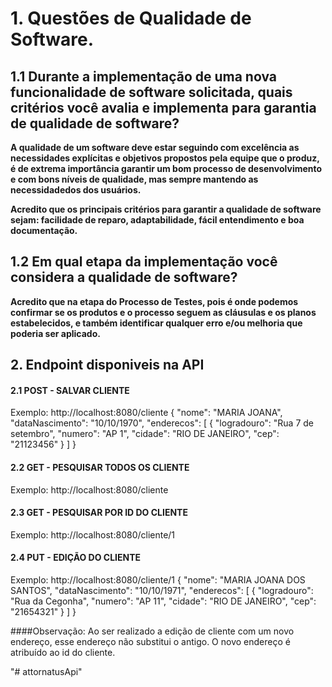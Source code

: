 # 1. Questões de Qualidade de Software.


## 1.1 Durante a implementação de uma nova funcionalidade de software solicitada, quais critérios você avalia e implementa para garantia de qualidade de software?

**A qualidade de um software deve estar seguindo com excelência as necessidades explícitas e objetivos propostos pela equipe que o produz, é de extrema importância garantir um bom processo de desenvolvimento e com bons níveis de qualidade, mas sempre mantendo as necessidadedos dos usuários.**

**Acredito que os principais critérios para garantir a qualidade de software sejam:
facilidade de reparo,
adaptabilidade,
fácil entendimento e
boa documentação.**



## 1.2 Em qual etapa da implementação você considera a qualidade de software?
**Acredito que na etapa do Processo de Testes, pois é onde podemos
confirmar se os produtos e o processo seguem as cláusulas e os planos estabelecidos, e também identificar qualquer erro e/ou melhoria que poderia ser aplicado.**


## 2. Endpoint disponiveis na API

#### 2.1 **POST** - SALVAR CLIENTE
Exemplo:  http://localhost:8080/cliente
{
    "nome": "MARIA JOANA",
    "dataNascimento": "10/10/1970",
    "enderecos": [
        {
            "logradouro": "Rua 7 de setembro",
            "numero": "AP 1",
            "cidade": "RIO DE JANEIRO",
            "cep": "21123456"
        }
    ]
} 
#### 2.2 **GET** - PESQUISAR TODOS OS CLIENTE
Exemplo: http://localhost:8080/cliente

#### 2.3 **GET** - PESQUISAR POR ID DO CLIENTE 
Exemplo: http://localhost:8080/cliente/1
#### 2.4 **PUT** - EDIÇÃO DO CLIENTE
Exemplo: http://localhost:8080/cliente/1
{
    "nome": "MARIA JOANA DOS SANTOS",
    "dataNascimento": "10/10/1971",
    "enderecos": [
        {
            "logradouro": "Rua da Cegonha",
            "numero": "AP 11",
            "cidade": "RIO DE JANEIRO",
            "cep": "21654321"
        }
    ]
}


####Observação:
Ao ser realizado a edição de cliente com um novo endereço, esse endereço não substitui o antigo. O novo endereço é atribuído ao id do cliente.

"# attornatusApi" 
